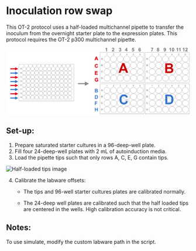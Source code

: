 # Inoculation row swap

This OT-2 protocol uses a half-loaded multichannel pipette to transfer the inoculum from the overnight starter plate to the expression plates. This protocol requires the OT-2 p300 multichannel pipette. 


![Inoculation row swap image](../../images/row_swap_inoculation.png)

## Set-up:
1. Prepare saturated starter cultures in a 96-deep-well plate.
2. Fill four 24-deep-well plates with 2 mL of autoinduction media. 
3. Load the pipette tips such that only rows A, C, E, G contain tips. 

![Half-loaded tips image](../../images/half-loaded-tips.png)

4. Calibrate the labware offsets:

    - The tips and 96-well starter cultures plates are calibrated normally. 

    - The 24-deep well plates are calibrated such that the half loaded tips are centered in the wells. High calibration accuracy is not critical. 

## Notes:

To use simulate, modify the custom labware path in the script. 